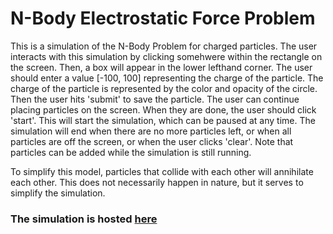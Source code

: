 # N-Body Electrostatic Force Problem

This is a simulation of the N-Body Problem for charged particles. The user interacts with this simulation by clicking somehwere within the rectangle on the screen. Then, a box will appear in the lower lefthand corner. The user should enter a value [-100, 100] representing the charge of the particle. The charge of the particle is represented by the color and opacity of the circle. Then the user hits 'submit' to save the particle. The user can continue placing particles on the screen. When they are done, the user should click 'start'. This will start the simulation, which can be paused at any time. The simulation will end when there are no more particles left, or when all particles are off the screen, or when the user clicks 'clear'. Note that particles can be added while the simulation is still running. 

To simplify this model, particles that collide with each other will annihilate each other. This does not necessarily happen in nature, but it serves to simplify the simulation.

### The simulation is hosted [here](https://clivejj.github.io/)
